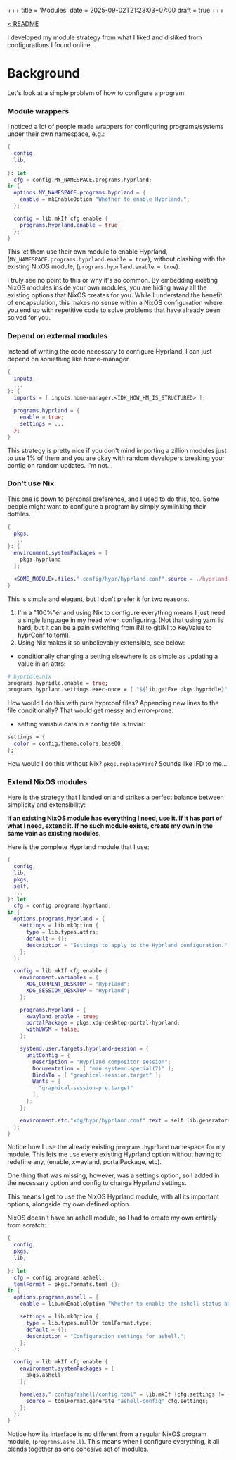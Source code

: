 +++
title = 'Modules'
date = 2025-09-02T21:23:03+07:00
draft = true
+++

[< README](../readme)

I developed my module strategy from what I liked and disliked from configurations I found online.

# Background

Let's look at a simple problem of how to configure a program.

### Module wrappers

I noticed a lot of people made wrappers for configuring programs/systems under their own namespace, e.g.:

```nix
{
  config,
  lib,
  ...
}: let
  cfg = config.MY_NAMESPACE.programs.hyprland;
in {
  options.MY_NAMESPACE.programs.hyprland = {
    enable = mkEnableOption "Whether to enable Hyprland.";
  };

  config = lib.mkIf cfg.enable {
    programs.hyprland.enable = true;
  };
}
````

This let them use their own module to enable Hyprland, (`MY_NAMESPACE.programs.hyprland.enable = true`), without clashing with the existing NixOS module,
(`programs.hyprland.enable = true`).

I truly see no point to this or why it's so common. By embedding existing NixOS modules inside your own modules, you are hiding away all the existing options
that NixOS creates for you. While I understand the benefit of encapsulation, this makes no sense within a NixOS configuration where you end up with
repetitive code to solve problems that have already been solved for you.

### Depend on external modules

Instead of writing the code necessary to configure Hyprland, I can just depend on something like home-manager.

```nix
{
  inputs,
  ...
}: {
  imports = [ inputs.home-manager.<IDK_HOW_HM_IS_STRUCTURED> ];

  programs.hyprland = {
    enable = true;
    settings = ...
  };
}
```

This strategy is pretty nice if you don't mind importing a zillion modules just to use 1% of them and you are okay with random developers breaking your
config on random updates. I'm not...

### Don't use Nix

This one is down to personal preference, and I used to do this, too. Some people might want to configure a program by simply symlinking their dotfiles.

```nix
{
  pkgs,
  ...
}: {
  environment.systemPackages = [
    pkgs.hyprland
  ];

  <SOME_MODULE>.files.".config/hypr/hyprland.conf".source = ./hyprland.conf;
}
```

This is simple and elegant, but I don't prefer it for two reasons.

1. I'm a "100%"er and using Nix to configure everything means I just need a single language in my head when configuring.
(Not that using yaml is hard, but it can be a pain switching from INI to gitINI to KeyValue to hyprConf to toml).
2. Using Nix makes it so unbelievably extensible, see below:

* conditionally changing a setting elsewhere is as simple as updating a value in an attrs:

```nix
# hypridle.nix
programs.hypridle.enable = true;
programs.hyprland.settings.exec-once = [ "${lib.getExe pkgs.hypridle}" ];
```

How would I do this with pure hyprconf files? Appending new lines to the file conditionally? That would get messy and error-prone.

* setting variable data in a config file is trivial:

```nix
settings = {
  color = config.theme.colors.base00;
};
```

How would I do this without Nix? `pkgs.replaceVars`? Sounds like IFD to me...

### Extend NixOS modules

Here is the strategy that I landed on and strikes a perfect balance between simplicity and extensibility:

**If an existing NixOS module has everything I need, use it. If it has part of what I need, extend it.
If no such module exists, create my own in the same vain as existing modules.**

Here is the complete Hyprland module that I use:

```nix
{
  config,
  lib,
  pkgs,
  self,
  ...
}: let
  cfg = config.programs.hyprland;
in {
  options.programs.hyprland = {
    settings = lib.mkOption {
      type = lib.types.attrs;
      default = {};
      description = "Settings to apply to the Hyprland configuration.";
    };
  };

  config = lib.mkIf cfg.enable {
    environment.variables = {
      XDG_CURRENT_DESKTOP = "Hyprland";
      XDG_SESSION_DESKTOP = "Hyprland";
    };

    programs.hyprland = {
      xwayland.enable = true;
      portalPackage = pkgs.xdg-desktop-portal-hyprland;
      withUWSM = false;
    };

    systemd.user.targets.hyprland-session = {
      unitConfig = {
        Description = "Hyprland compositor session";
        Documentation = [ "man:systemd.special(7)" ];
        BindsTo = [ "graphical-session.target" ];
        Wants = [
          "graphical-session-pre.target"
        ];
      };
    };

    environment.etc."xdg/hypr/hyprland.conf".text = self.lib.generators.hyprconf cfg.settings;
  };
}
```

Notice how I use the already existing `programs.hyprland` namespace for my module.
This lets me use every existing Hyprland option without having to redefine any, (enable, xwayland, portalPackage, etc).

One thing that was missing, however, was a settings option, so I added in the necessary option and config to change Hyprland settings.

This means I get to use the NixOS Hyprland module, with all its important options, alongside my own defined option.

NixOS doesn't have an ashell module, so I had to create my own entirely from scratch:

```nix
{
  config,
  pkgs,
  lib,
  ...
}: let
  cfg = config.programs.ashell;
  tomlFormat = pkgs.formats.toml {};
in {
  options.programs.ashell = {
    enable = lib.mkEnableOption "Whether to enable the ashell status bar.";

    settings = lib.mkOption {
      type = lib.types.nullOr tomlFormat.type;
      default = {};
      description = "Configuration settings for ashell.";
    };
  };

  config = lib.mkIf cfg.enable {
    environment.systemPackages = [
      pkgs.ashell
    ];

    homeless.".config/ashell/config.toml" = lib.mkIf (cfg.settings != {}) {
      source = tomlFormat.generate "ashell-config" cfg.settings;
    };
  };
}
```

Notice how its interface is no different from a regular NixOS program module, (`programs.ashell`).
This means when I configure everything, it all blends together as one cohesive set of modules.
